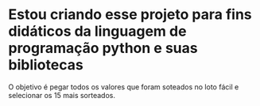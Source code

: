 # Estou criando esse projeto para fins didáticos da linguagem de programação python e suas bibliotecas

O objetivo é pegar todos os valores que foram soteados no loto fácil e selecionar os 15 mais sorteados.